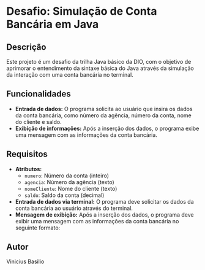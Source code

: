 # Desafio: Simulação de Conta Bancária em Java

## Descrição

Este projeto é um desafio da trilha Java básico da DIO, com o objetivo de aprimorar o entendimento da sintaxe básica do Java através da simulação da interação com uma conta bancária no terminal.

## Funcionalidades

- **Entrada de dados:** O programa solicita ao usuário que insira os dados da conta bancária, como número da agência, número da conta, nome do cliente e saldo.
- **Exibição de informações:** Após a inserção dos dados, o programa exibe uma mensagem com as informações da conta bancária.

## Requisitos

- **Atributos:**
  - `numero`: Número da conta (inteiro)
  - `agencia`: Número da agência (texto)
  - `nomeCliente`: Nome do cliente (texto)
  - `saldo`: Saldo da conta (decimal)
- **Entrada de dados via terminal:** O programa deve solicitar os dados da conta bancária ao usuário através do terminal.
- **Mensagem de exibição:** Após a inserção dos dados, o programa deve exibir uma mensagem com as informações da conta bancária no seguinte formato:

## Autor
Vinicius Basilio
